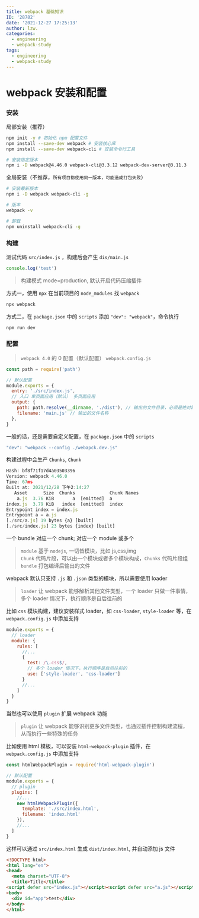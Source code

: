 ```yaml
---
title: webpack 基础知识
ID: '28782'
date: '2021-12-27 17:25:13'
author: lzw.
categories:
  - engineering
  - webpack-study
tags:
  - engineering
  - webpack-study
---
```


# webpack 安装和配置

### 安装

局部安装（推荐）

```sh
npm init -y # 初始化 npm 配置文件
npm install --save-dev webpack # 安装核心库
npm install --save-dev webpack-cli # 安装命令行工具

# 安装指定版本
npm i -D webpack@4.46.0 webpack-cli@3.3.12 webpack-dev-server@3.11.3
```

全局安装（不推荐，`所有项目都使用同一版本，可能造成打包失败`）

```sh
# 安装最新版本
npm i -D webpack webpack-cli -g

# 版本
webpack -v

# 卸载
npm uninstall webpack-cli -g
```

### 构建

测试代码 `src/index.js` ，构建后会产生 `dis/main.js`

```js
console.log('test')
```

> 构建模式 mode=production, 默认开启代码压缩插件


方式一，使用 `npx` 在当前项目的 `node_modules` 找 `webpack`

```sh
npx webpack
```

方式二，在 `package.json` 中的 `scripts` 添加 `"dev": "webpack"`，命令执行

```sh
npm run dev
```

### 配置

> `webpack 4.0` 的 0 配置（默认配置） `webpack.config.js`

```js
const path = require('path')

// 默认配置
module.exports = {
  entry: './src/index.js',
  // 入口 单页面应用（默认） 多页面应用
  output: {
    path: path.resolve(__dirname, './dist'), // 输出的文件目录，必须是绝对路径
    filename: 'main.js' // 输出的文件名称
  },
}
```

一般的话，还是需要自定义配置，在 `package.json` 中的 `scripts` 

```sh
"dev": "webpack --config ./webapck.dev.js"
```

构建过程中会生产 `Chunks`, `Chunk`

```js
Hash: bf8f71f17d4a03503396
Version: webpack 4.46.0
Time: 67ms
Built at: 2021/12/28 下午2:14:27
   Asset      Size  Chunks             Chunk Names
    a.js  3.76 KiB       a  [emitted]  a
index.js  3.79 KiB   index  [emitted]  index
Entrypoint index = index.js
Entrypoint a = a.js
[./src/a.js] 19 bytes {a} [built]
[./src/index.js] 23 bytes {index} [built]
```

一个 bundle 对应一个 chunk; 对应一个 module 或多个 

> `module` 基于 `nodejs`, 一切皆模块，比如 js,css,img   
> `Chunk` 代码片段，可以由一个模块或者多个模块构成，`Chunks` 代码片段组         
> `bundle` 打包编译后输出的文件 


webpack 默认只支持 `.js` 和 `.json` 类型的模块，所以需要使用 loader

> `loader` 让 webpack 能够解析其他文件类型，一个 loader 只做一件事情，多个 loader 情况下，执行顺序是自后往前的

比如 `css` 模块构建，建议安装样式 loader，如 `css-loader`, `style-loader` 等，在 `webpack.config.js` 中添加支持

```js
module.exports = {
  // loader
  module: {
    rules: [
      //...
      {
        test: /\.css$/,
        // 多个 loader 情况下，执行顺序是自后往前的
        use: ['style-loader', 'css-loader']
      }
      //...
    ]
  }
}
```

当然也可以使用 `plugin` 扩展 webpack 功能

> `plugin` 让 webpack 能够识别更多文件类型，也通过插件控制构建流程，从而执行一些特殊的任务

比如使用 html 模板，可以安装 `html-webpack-plugin` 插件，在 `webpack.config.js` 中添加支持

```js
const htmlWebpackPlugin = require('html-webpack-plugin')

// 默认配置
module.exports = {     
  // plugin
  plugins: [
    //...
    new htmlWebpackPlugin({
      template: './src/index.html',
      filename: 'index.html'
    }),
    //...
  ]
}
```

这样可以通过 `src/index.html` 生成 `dist/index.html`, 并自动添加 js 文件

```html
<!DOCTYPE html>
<html lang="en">
<head>
  <meta charset="UTF-8">
  <title>Title</title>
<script defer src="index.js"></script><script defer src="a.js"></script></head>
<body>
  <div id="app">test</div>
</body>
</html>
```








 
